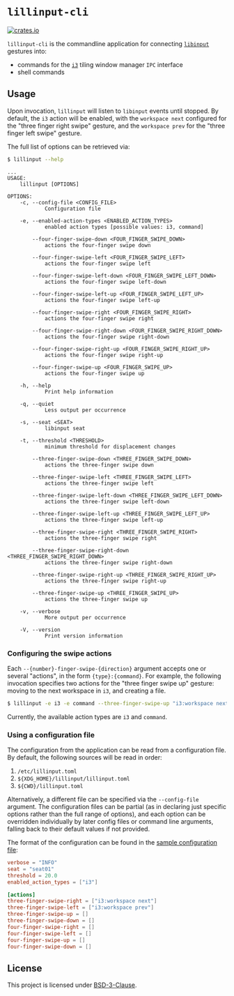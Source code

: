 # `lillinput-cli`

[![crates.io]](https://crates.io/crates/lillinput-cli)

`lillinput-cli` is the commandline application for connecting [`libinput`]
gestures into:
* commands for the [`i3`] tiling window manager `IPC` interface
* shell commands

## Usage

Upon invocation, `lillinput` will listen to `libinput` events until stopped. By
default, the `i3` action will be enabled, with the `workspace next` configured
for the "three finger right swipe" gesture, and the `workspace prev` for the
"three finger left swipe" gesture.

The full list of options can be retrieved via:

```bash
$ lillinput --help
```

```
...
USAGE:
    lillinput [OPTIONS]

OPTIONS:
    -c, --config-file <CONFIG_FILE>
            Configuration file

    -e, --enabled-action-types <ENABLED_ACTION_TYPES>
            enabled action types [possible values: i3, command]

        --four-finger-swipe-down <FOUR_FINGER_SWIPE_DOWN>
            actions the four-finger swipe down

        --four-finger-swipe-left <FOUR_FINGER_SWIPE_LEFT>
            actions the four-finger swipe left

        --four-finger-swipe-left-down <FOUR_FINGER_SWIPE_LEFT_DOWN>
            actions the four-finger swipe left-down

        --four-finger-swipe-left-up <FOUR_FINGER_SWIPE_LEFT_UP>
            actions the four-finger swipe left-up

        --four-finger-swipe-right <FOUR_FINGER_SWIPE_RIGHT>
            actions the four-finger swipe right

        --four-finger-swipe-right-down <FOUR_FINGER_SWIPE_RIGHT_DOWN>
            actions the four-finger swipe right-down

        --four-finger-swipe-right-up <FOUR_FINGER_SWIPE_RIGHT_UP>
            actions the four-finger swipe right-up

        --four-finger-swipe-up <FOUR_FINGER_SWIPE_UP>
            actions the four-finger swipe up

    -h, --help
            Print help information

    -q, --quiet
            Less output per occurrence

    -s, --seat <SEAT>
            libinput seat

    -t, --threshold <THRESHOLD>
            minimum threshold for displacement changes

        --three-finger-swipe-down <THREE_FINGER_SWIPE_DOWN>
            actions the three-finger swipe down

        --three-finger-swipe-left <THREE_FINGER_SWIPE_LEFT>
            actions the three-finger swipe left

        --three-finger-swipe-left-down <THREE_FINGER_SWIPE_LEFT_DOWN>
            actions the three-finger swipe left-down

        --three-finger-swipe-left-up <THREE_FINGER_SWIPE_LEFT_UP>
            actions the three-finger swipe left-up

        --three-finger-swipe-right <THREE_FINGER_SWIPE_RIGHT>
            actions the three-finger swipe right

        --three-finger-swipe-right-down <THREE_FINGER_SWIPE_RIGHT_DOWN>
            actions the three-finger swipe right-down

        --three-finger-swipe-right-up <THREE_FINGER_SWIPE_RIGHT_UP>
            actions the three-finger swipe right-up

        --three-finger-swipe-up <THREE_FINGER_SWIPE_UP>
            actions the three-finger swipe up

    -v, --verbose
            More output per occurrence

    -V, --version
            Print version information
```

### Configuring the swipe actions

Each `--{number}-finger-swipe-{direction}` argument accepts one or several
"actions", in the form `{type}:{command}`. For example, the following
invocation specifies two actions for the "three finger swipe up" gesture:
moving to the next workspace in `i3`, and creating a file.

```bash
$ lillinput -e i3 -e command --three-finger-swipe-up "i3:workspace next" --three-finger-swipe-up "command:touch /tmp/myfile"
```

Currently, the available action types are `i3` and `command`.

### Using a configuration file

The configuration from the application can be read from a configuration file.
By default, the following sources will be read in order:

1. `/etc/lillinput.toml`
2. `${XDG_HOME}/lillinput/lillinput.toml`
3. `${CWD}/lillinput.toml`

Alternatively, a different file can be specified via the `--config-file`
argument. The configuration files can be partial (as in declaring just specific
options rather than the full range of options), and each option can be
overridden individually by later config files or command line arguments,
falling back to their default values if not provided.

The format of the configuration can be found in the [sample configuration file]:

```toml
verbose = "INFO"
seat = "seat01"
threshold = 20.0
enabled_action_types = ["i3"]

[actions]
three-finger-swipe-right = ["i3:workspace next"]
three-finger-swipe-left = ["i3:workspace prev"]
three-finger-swipe-up = []
three-finger-swipe-down = []
four-finger-swipe-right = []
four-finger-swipe-left = []
four-finger-swipe-up = []
four-finger-swipe-down = []
```

## License

This project is licensed under [BSD-3-Clause].

[BSD-3-Clause]: ../../LICENSE
[`i3`]: https://i3wm.org/
[`libinput`]: https://www.freedesktop.org/wiki/Software/libinput/
[sample configuration file]: ../../lillinput.toml.sample

[`i3ipc`]: https://github.com/tmerr/i3ipc-rs
[`input`]: https://github.com/Smithay/input.rs

[crates.io]: https://img.shields.io/crates/v/lillinput-cli
